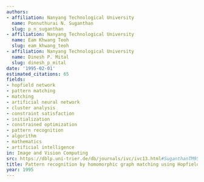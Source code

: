 ```yaml
---
authors:
- affiliation: Nanyang Technological University
  name: Ponnuthurai N. Suganthan
  slug: p_n_suganthan
- affiliation: Nanyang Technological University
  name: Eam Khwang Teoh
  slug: eam_khwang_teoh
- affiliation: Nanyang Technological University
  name: Dinesh P. Mital
  slug: dinesh_p_mital
date: '1995-02-01'
estimated_citations: 65
fields:
- hopfield network
- pattern matching
- matching
- artificial neural network
- cluster analysis
- constraint satisfaction
- initialization
- constrained optimization
- pattern recognition
- algorithm
- mathematics
- artificial intelligence
in: Image and Vision Computing
src: https://dblp.uni-trier.de/db/journals/ivc/ivc13.html#SuganthanTM95
title: Pattern recognition by homomorphic graph matching using Hopfield neural networks
year: 1995
---
```

